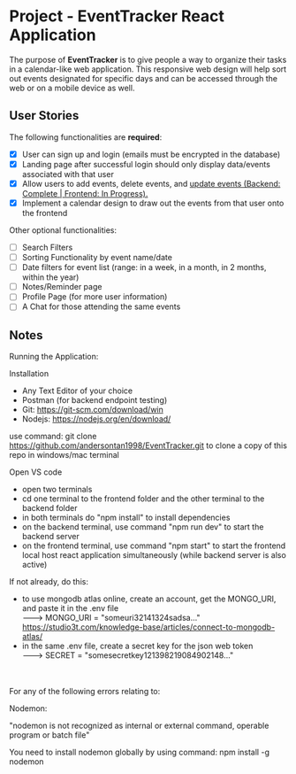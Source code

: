 # Project - EventTracker React Application

The purpose of **EventTracker** is to give people a way to organize their tasks in a calendar-like web application. This responsive web design will help sort out events designated for specific days and can be accessed through the web or on a mobile device as well.


## User Stories

The following functionalities are **required**:

- [x] User can sign up and login (emails must be encrypted in the database)
- [x] Landing page after successful login should only display data/events associated with that user
- [x] Allow users to add events, delete events, and <ins>update events (Backend: Complete | Frontend: In Progress).</ins>
- [x] Implement a calendar design to draw out the events from that user onto the frontend

Other optional functionalities:
- [ ] Search Filters
- [ ] Sorting Functionality by event name/date
- [ ] Date filters for event list (range: in a week, in a month, in 2 months, within the year)
- [ ] Notes/Reminder page
- [ ] Profile Page (for more user information)
- [ ] A Chat for those attending the same events

## Notes

Running the Application: 

Installation
- Any Text Editor of your choice
- Postman (for backend endpoint testing)
- Git: https://git-scm.com/download/win
- Nodejs: https://nodejs.org/en/download/

use command: git clone https://github.com/andersontan1998/EventTracker.git to clone a copy of this repo in windows/mac terminal

Open VS code
- open two terminals
- cd one terminal to the frontend folder and the other terminal to the backend folder
- in both terminals do "npm install" to install dependencies
- on the backend terminal, use command "npm run dev" to start the backend server
- on the frontend terminal, use command "npm start" to start the frontend local host react application simultaneously (while backend server is also active)

If not already, do this: 
- to use mongodb atlas online, create an account, get the MONGO_URI, and paste it in the .env file <br>
---> MONGO_URI = "someuri32141324sadsa..."
<br> https://studio3t.com/knowledge-base/articles/connect-to-mongodb-atlas/
- in the same .env file, create a secret key for the json web token <br>
---> SECRET = "somesecretkey121398219084902148..."

<br>
<br>
For any of the following errors relating to:

Nodemon: 

"nodemon is not recognized as internal or external command, operable program or batch file"

You need to install nodemon globally by using command: npm install -g nodemon



